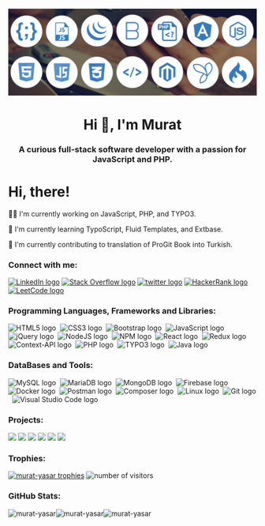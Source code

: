 ![MasterHead](https://github.com/murat-yasar/murat-yasar/blob/main/full-stack-banner-1210x423.jpeg)

<h1 align="center">Hi 👋, I'm Murat</h1>
<h3 align="center">A curious full-stack software developer with a passion for JavaScript and PHP. </h3>

<div class="typewriter" >
  <h1>Hi, there!</h1>
</div>

<p align="left">👩‍💻 I'm currently working on JavaScript, PHP, and TYPO3.</p>
<p align="left">🧠 I'm currently learning TypoScript, Fluid Templates, and Extbase.</p>
<p align="left">🎇 I'm currently contributing to translation of ProGit Book into Turkish.</p>

<h3 align="left">Connect with me:</h3>
<p align="left">
  <a href="https://linkedin.com/in/murat-yasar" target="blank"><img src="https://img.shields.io/badge/LinkedIn-0077B5?style=for-the-badge&logo=linkedin&logoColor=white" alt="LinkedIn logo" title="LinkedIn" height="25" /></a>
  <a href="https://twitter.com/devmuratyasar" target="blank"><img src="https://img.shields.io/badge/stack%20overflow-FE7A16?logo=stack-overflow&logoColor=white&style=for-the-badge" alt="Stack Overflow logo" title="Stack Overflow" height="25" /></a>
  <a href="https://stackoverflow.com/users/23463499" target="blank"><img src="https://img.shields.io/badge/Twitter-1DA1F2?style=for-the-badge&logo=twitter&logoColor=white" alt="twitter logo" title="twitter" height="25" /></a>
  <a href="https://www.hackerrank.com/dev_muratyasar" target="blank"><img src="https://img.shields.io/badge/HackerRank-00EA64.svg?style=for-the-badge&logo=HackerRank&logoColor=white" alt="HackerRank logo" title="HackerRank" height="25" /></a>
  <a href="https://www.leetcode.com/murat-yasar" target="blank"><img src="https://img.shields.io/badge/LeetCode-FFA116.svg?style=for-the-badge&logo=LeetCode&logoColor=white" alt="LeetCode logo" title="LeetCode" height="25" /></a>
</p>

<h3 align="left">Programming Languages, Frameworks and Libraries:</h3>
<p align="left">
  <img src="https://img.shields.io/badge/HTML5-E34F26.svg?style=for-the-badge&logo=HTML5&logoColor=white" alt="HTML5 logo" title="HTML5" height="25" />&nbsp;
  <img src="https://img.shields.io/badge/CSS3-1572B6.svg?style=for-the-badge&logo=CSS3&logoColor=white" alt="CSS3 logo" title="CSS3" height="25" />&nbsp;
  <img src="https://img.shields.io/badge/Bootstrap-7952B3.svg?style=for-the-badge&logo=Bootstrap&logoColor=white" alt="Bootstrap logo" title="Bootstrap" height="25" />&nbsp;
  <img src="https://img.shields.io/badge/JavaScript-F7DF1E.svg?style=for-the-badge&logo=JavaScript&logoColor=black" alt="JavaScript logo" title="JavaScript" height="25" />&nbsp;
  <img src="https://img.shields.io/badge/jQuery-0769AD.svg?style=for-the-badge&logo=jQuery&logoColor=white" alt="jQuery logo" title="jQuery" height="25" />&nbsp;
  <img src="https://img.shields.io/badge/Node.js-339933.svg?style=for-the-badge&logo=nodedotjs&logoColor=white" alt="NodeJS logo" title="NodeJS" height="25" />&nbsp;
  <img src="https://img.shields.io/badge/npm-CB3837.svg?style=for-the-badge&logo=npm&logoColor=white" alt="NPM logo" title="NPM" height="25" />&nbsp;
  <img src="https://img.shields.io/badge/React-61DAFB.svg?style=for-the-badge&logo=React&logoColor=black" alt="React logo" title="React" height="25" />&nbsp;
  <img src="https://img.shields.io/badge/Redux-764ABC.svg?style=for-the-badge&logo=Redux&logoColor=white" alt="Redux logo" title="Redux" height="25" />&nbsp;
  <img src="https://img.shields.io/badge/Context--Api-282C34?style=for-the-badge&logo=react" alt="Context-API logo" title="Context-API" height="25" />&nbsp;
  <img src="https://img.shields.io/badge/PHP-777BB4.svg?style=for-the-badge&logo=PHP&logoColor=white" alt="PHP logo" title="PHP" height="25" />&nbsp;
  <img src="https://img.shields.io/badge/TYPO3-FF8700.svg?style=for-the-badge&logo=TYPO3&logoColor=white" alt="TYPO3 logo" title="TYPO3" height="25" />&nbsp;
  <img src="https://img.shields.io/badge/java-%23ED8B00.svg?style=for-the-badge&logo=openjdk&logoColor=white" alt="Java logo" title="Java" height="25" />&nbsp;
</p>

<h3 align="left">DataBases and Tools:</h3>
<p align="left"> 
  <img src="https://img.shields.io/badge/MySQL-4479A1.svg?style=for-the-badge&logo=MySQL&logoColor=white" alt="MySQL logo" title="MySQL" height="25" />&nbsp;
  <img src="https://img.shields.io/badge/MariaDB-003545.svg?style=for-the-badge&logo=MariaDB&logoColor=white" alt="MariaDB logo" title="MariaDB" height="25" />&nbsp;
  <img src="https://img.shields.io/badge/MongoDB-47A248.svg?style=for-the-badge&logo=MongoDB&logoColor=white" alt="MongoDB logo" title="MongoDB" height="25" />&nbsp;
  <img src="https://img.shields.io/badge/Firebase-FFCA28.svg?style=for-the-badge&logo=Firebase&logoColor=black" alt="Firebase logo" title="Firebase" height="25" />&nbsp;
  <img src="https://img.shields.io/badge/Docker-2496ED.svg?style=for-the-badge&logo=Docker&logoColor=white" alt="Docker logo" title="Docker" height="25" />&nbsp;
  <img src="https://img.shields.io/badge/Postman-FF6C37.svg?style=for-the-badge&logo=Postman&logoColor=white" alt="Postman logo" title="Postman" height="25" />&nbsp;
  <img src="https://img.shields.io/badge/Composer-885630.svg?style=for-the-badge&logo=Composer&logoColor=white" alt="Composer logo" title="Composer" height="25" />&nbsp;
  <img src="https://img.shields.io/badge/Linux-FCC624.svg?style=for-the-badge&logo=Linux&logoColor=black" alt="Linux logo" title="linux" height="25" />&nbsp;
  <img src="https://img.shields.io/badge/Git-F05032.svg?style=for-the-badge&logo=Git&logoColor=white" alt="Git logo" title="Git" height="25" />&nbsp;
  <img src="https://img.shields.io/badge/VS%20Code-282C34?logo=visual-studio-code&logoColor=007ACC" alt="Visual Studio Code logo" title="Visual Studio Code" height="25" />&nbsp;
</p>

<h3 align="left">Projects:</h3>
  <a align="left" href="https://github.com/murat-yasar/JS_E-Shop" target="_blank"><img src="https://github-readme-stats.vercel.app/api/pin/?username=murat-yasar&repo=JS_E-Shop&theme=city_lights""></a>
  <a align="left" href="https://github.com/murat-yasar/JS_TodoCalendar" target="_blank"><img src="https://github-readme-stats.vercel.app/api/pin/?username=murat-yasar&repo=JS_TodoCalendar&theme=city_lights""></a> 
  <a align="left" href="https://github.com/murat-yasar/React_movieApp" target="_blank"><img src="https://github-readme-stats.vercel.app/api/pin/?username=murat-yasar&repo=React_movieApp&theme=city_lights""></a> 
  <a align="left" href="https://github.com/murat-yasar/PHP-MySQL_ShoppingCart" target="_blank"><img src="https://github-readme-stats.vercel.app/api/pin/?username=murat-yasar&repo=PHP-MySQL_ShoppingCart&theme=city_lights""></a>
  <a align="left" href="https://github.com/murat-yasar/Java_BookstoreManagementSystem" target="_blank"><img src="https://github-readme-stats.vercel.app/api/pin/?username=murat-yasar&repo=Java_BookstoreManagementSystem&theme=city_lights""></a> 
  <a align="left" href="https://github.com/murat-yasar/progit2-tr" target="_blank"><img src="https://github-readme-stats.vercel.app/api/pin/?username=murat-yasar&repo=progit2-tr&theme=city_lights""></a>

<h3 align="left">Trophies:</h3>
<a href="https://github.com/ryo-ma/github-profile-trophy" align="left"><img src="https://github-profile-trophy.vercel.app/?username=murat-yasar" alt="murat-yasar trophies" /></a>
<img src="https://komarev.com/ghpvc/?username=murat-yasar&label=Profile%20views&color=0e75b6&style=flat" alt="number of visitors" />

<h3 align="left">GitHub Stats:</h3>
<img src="https://github-readme-stats.vercel.app/api/top-langs?username=murat-yasar&show_icons=true&locale=en&layout=compact&theme=city_lights" alt="murat-yasar" align="left" height="200" />
<img src="https://github-readme-stats.vercel.app/api?username=murat-yasar&show_icons=true&locale=en&theme=city_lights" alt="murat-yasar" align="left" height="200" />
<img src="http://github-profile-summary-cards.vercel.app/api/cards/profile-details?username=murat-yasar&theme=city_lights" alt="murat-yasar" width="865" />

<!--  https://home.aveek.io/GitHub-Profile-Badges  https://github.com/Ileriayo/markdown-badges
<img src="https://img.shields.io/badge/Apache-D22128.svg?style=for-the-badge&logo=Apache&logoColor=white" alt="Apache logo" title="Apache" height="25" />
<img src="https://img.shields.io/badge/Axios-5A29E4.svg?style=for-the-badge&logo=Axios&logoColor=white" alt="Axios logo" title="Axios" height="25" />
<img src="https://img.shields.io/badge/Angular-0F0F11.svg?style=for-the-badge&logo=Angular&logoColor=white" alt="Angular logo" title="Angular" height="25" />
<img src="https://img.shields.io/badge/Babel-F9DC3E.svg?style=for-the-badge&logo=Babel&logoColor=black" alt="Babel logo" title="Babel" height="25" />
<img src="https://img.shields.io/badge/Bootstrap-7952B3.svg?style=for-the-badge&logo=Bootstrap&logoColor=white" alt="Bootstrap logo" title="Bootstrap" height="25" />
<img src="https://img.shields.io/badge/Chai-A30701.svg?style=for-the-badge&logo=Chai&logoColor=white" alt="Chai logo" title="Chai" height="25" />
<img src="https://img.shields.io/badge/CodeIgniter-EF4223.svg?style=for-the-badge&logo=CodeIgniter&logoColor=white" alt="CodeIgniter logo" title="CodeIgniter" height="25" />
<img src="https://img.shields.io/badge/Composer-885630.svg?style=for-the-badge&logo=Composer&logoColor=white" alt="Composer logo" title="Composer" height="25" />
<img src="https://img.shields.io/badge/Coursera-0056D2.svg?style=for-the-badge&logo=Coursera&logoColor=white" alt="Coursera logo" title="Coursera" height="25" />
<img src="https://img.shields.io/badge/CSS3-1572B6.svg?style=for-the-badge&logo=CSS3&logoColor=white" alt="CSS3 logo" title="CSS3" height="25" />
<img src="https://img.shields.io/badge/Cypress-69D3A7.svg?style=for-the-badge&logo=Cypress&logoColor=white" alt="Cypress logo" title="Cypress" height="25" />
<img src="https://img.shields.io/badge/Django-092E20.svg?style=for-the-badge&logo=Django&logoColor=white" alt="Django logo" title="Django" height="25" />
<img src="https://img.shields.io/badge/Express-000000.svg?style=for-the-badge&logo=Express&logoColor=white" alt="Express logo" title="Express" height="25" />
<img src="https://img.shields.io/badge/Firebase-FFCA28.svg?style=for-the-badge&logo=Firebase&logoColor=black" alt="Firebase logo" title="Firebase" height="25" />

<img src="https://img.shields.io/badge/Git-F05032.svg?style=for-the-badge&logo=Git&logoColor=white" alt="Git logo" title="Git" height="25" />
<img src="https://img.shields.io/badge/GitHub-181717.svg?style=for-the-badge&logo=GitHub&logoColor=white" alt="GitHub logo" title="GitHub" height="25" />
<img src="https://img.shields.io/badge/GitLab-FC6D26.svg?style=for-the-badge&logo=GitLab&logoColor=white" alt="GitLab logo" title="GitLab" height="25" />
<img src="https://img.shields.io/badge/freeCodeCamp-0A0A23.svg?style=for-the-badge&logo=freeCodeCamp&logoColor=white" alt="freeCodeCamp logo" title="freeCodeCamp" height="25" />
<img src="https://img.shields.io/badge/HTML5-E34F26.svg?style=for-the-badge&logo=HTML5&logoColor=white" alt="HTML5 logo" title="HTML5" height="25" />
<img src="https://img.shields.io/badge/IBM-052FAD.svg?style=for-the-badge&logo=IBM&logoColor=white" alt="IBM logo" title="IBM" height="25" />
<img src="https://img.shields.io/badge/JavaScript-F7DF1E.svg?style=for-the-badge&logo=JavaScript&logoColor=black" alt="JavaScript logo" title="JavaScript" height="25" />
<img src="https://img.shields.io/badge/Jupyter-F37626.svg?style=for-the-badge&logo=Jupyter&logoColor=white" alt="Jupyter logo" title="Jupyter" height="25" />
<img src="https://img.shields.io/badge/jQuery-0769AD.svg?style=for-the-badge&logo=jQuery&logoColor=white" alt="jQuery logo" title="jQuery" height="25" />

<img src="https://img.shields.io/badge/Laravel-FF2D20.svg?style=for-the-badge&logo=Laravel&logoColor=white" alt="Laravel logo" title="Laravel" height="25" />
<img src="https://img.shields.io/badge/Linux-FCC624.svg?style=for-the-badge&logo=Linux&logoColor=black" alt="Linux logo" title="linux" height="25" />
<img src="https://img.shields.io/badge/MariaDB-003545.svg?style=for-the-badge&logo=MariaDB&logoColor=white" alt="MariaDB logo" title="MariaDB" height="25" />
<img src="https://img.shields.io/badge/Meta-0467DF.svg?style=for-the-badge&logo=Meta&logoColor=white" alt="Meta logo" title="Meta" height="25" />
<img src="https://img.shields.io/badge/MongoDB-47A248.svg?style=for-the-badge&logo=MongoDB&logoColor=white" alt="MongoDB logo" title="MongoDB" height="25" />
<img src="https://img.shields.io/badge/Mongoose-880000.svg?style=for-the-badge&logo=Mongoose&logoColor=white" alt="Mongoose logo" title="Mongoose" height="25" />
<img src="https://img.shields.io/badge/MySQL-4479A1.svg?style=for-the-badge&logo=MySQL&logoColor=white" alt="MySQL logo" title="MySQL" height="25" />
<img src="https://img.shields.io/badge/Next.js-000000.svg?style=for-the-badge&logo=nextdotjs&logoColor=white" alt="NextJS logo" title="NextJS" height="25" />
<img src="https://img.shields.io/badge/Node.js-339933.svg?style=for-the-badge&logo=nodedotjs&logoColor=white" alt="NodeJS logo" title="NodeJS" height="25" />
<img src="https://img.shields.io/badge/npm-CB3837.svg?style=for-the-badge&logo=npm&logoColor=white" alt="NPM logo" title="NPM" height="25" />

<img src="https://img.shields.io/badge/PHP-777BB4.svg?style=for-the-badge&logo=PHP&logoColor=white" alt="PHP logo" title="PHP" height="25" />
<img src="https://img.shields.io/badge/phpMyAdmin-6C78AF.svg?style=for-the-badge&logo=phpMyAdmin&logoColor=white" alt="phpMyAdmin logo" title="phpMyAdmin" height="25" />
<img src="https://img.shields.io/badge/Postman-FF6C37.svg?style=for-the-badge&logo=Postman&logoColor=white" alt="Postman logo" title="Postman" height="25" />
<img src="https://img.shields.io/badge/Python-3776AB.svg?style=for-the-badge&logo=Python&logoColor=white" alt="Python logo" title="Python" height="25" />
<img src="https://img.shields.io/badge/React-61DAFB.svg?style=for-the-badge&logo=React&logoColor=black" alt="React logo" title="React" height="25" />
<img src="https://img.shields.io/badge/Redux-764ABC.svg?style=for-the-badge&logo=Redux&logoColor=white" alt="Redux logo" title="Redux" height="25" />
<img src="https://img.shields.io/badge/React%20Router-CA4245.svg?style=for-the-badge&logo=React-Router&logoColor=white" alt="React-Router logo" title="React-Router" height="25" />
<img src="https://img.shields.io/badge/Apache%20Solr-D9411E.svg?style=for-the-badge&logo=Apache-Solr&logoColor=white" alt="Solr logo" title="Solr" height="25" />
<img src="https://img.shields.io/badge/Symfony-000000.svg?style=for-the-badge&logo=Symfony&logoColor=white" alt="Symfony logo" title="Symfony" height="25" />
<img src="https://img.shields.io/badge/Tailwind%20CSS-06B6D4.svg?style=for-the-badge&logo=Tailwind-CSS&logoColor=white" alt="Tailwind logo" title="Tailwind" height="25" />
<img src="https://img.shields.io/badge/TypeScript-3178C6.svg?style=for-the-badge&logo=TypeScript&logoColor=white" alt="TypeScript logo" title="TypeScript" height="25" />
<img src="https://img.shields.io/badge/TYPO3-FF8700.svg?style=for-the-badge&logo=TYPO3&logoColor=white" alt="TYPO3 logo" title="TYPO3" height="25" />
<img src="https://img.shields.io/badge/Vue.js-4FC08D.svg?style=for-the-badge&logo=vuedotjs&logoColor=white" alt="VueJS logo" title="VueJS" height="25" />
<img src="https://img.shields.io/badge/Yarn-2C8EBB.svg?style=for-the-badge&logo=Yarn&logoColor=white" alt="Yarn logo" title="Yarn" height="25" />


<img src="https://img.shields.io/badge/curl-073551.svg?style=for-the-badge&logo=curl&logoColor=white" alt="curl logo" title="curl" height="25" />
<img src="https://img.shields.io/badge/Cucumber-23D96C.svg?style=for-the-badge&logo=Cucumber&logoColor=white" alt="Cucumber logo" title="Cucumber" height="25" />
<img src="https://img.shields.io/badge/D3.js-F9A03C.svg?style=for-the-badge&logo=d3dotjs&logoColor=white" alt="D3JS logo" title="D3JS" height="25" />
<img src="https://img.shields.io/badge/dev.to-0A0A0A.svg?style=for-the-badge&logo=devdotto&logoColor=white" alt="/dev.to logo" title="/dev.to" height="25" />
<img src="https://img.shields.io/badge/Docker-2496ED.svg?style=for-the-badge&logo=Docker&logoColor=white" alt="Docker logo" title="Docker" height="25" />
<img src="https://img.shields.io/badge/Electron-47848F.svg?style=for-the-badge&logo=Electron&logoColor=white" alt="Electron logo" title="Electron" height="25" />
<img src="https://img.shields.io/badge/Font%20Awesome-528DD7.svg?style=for-the-badge&logo=Font-Awesome&logoColor=white" alt="Awesome logo" title="Awesome" height="25" />
<img src="https://img.shields.io/badge/Gatsby-663399.svg?style=for-the-badge&logo=Gatsby&logoColor=white" alt="Gatsby logo" title="Gatsby" height="25" />
<img src="https://img.shields.io/badge/GNU%20Bash-4EAA25.svg?style=for-the-badge&logo=GNU-Bash&logoColor=white" alt="GNU-Bash logo" title="GNU-Bash" height="25" />
<img src="https://img.shields.io/badge/GraphQL-E10098.svg?style=for-the-badge&logo=GraphQL&logoColor=white" alt="GraphQL logo" title="GraphQL" height="25" />
<img src="https://img.shields.io/badge/gulp-CF4647.svg?style=for-the-badge&logo=gulp&logoColor=white" alt="gulp logo" title="gulp" height="25" />
<img src="https://img.shields.io/badge/Haskell-5D4F85.svg?style=for-the-badge&logo=Haskell&logoColor=white" alt="Haskell logo" title="Haskell" height="25" />
<img src="https://img.shields.io/badge/Heroku-430098.svg?style=for-the-badge&logo=Heroku&logoColor=white" alt="Heroku logo" title="Heroku" height="25" />
<img src="https://img.shields.io/badge/Homebrew-FBB040.svg?style=for-the-badge&logo=Homebrew&logoColor=black" alt="Homebrew logo" title="Homebrew" height="25" />
<img src="https://img.shields.io/badge/Hibernate-59666C.svg?style=for-the-badge&logo=Hibernate&logoColor=white" alt="Hibernate logo" title="Hibernate" height="25" />
<img src="https://img.shields.io/badge/Jasmine-8A4182.svg?style=for-the-badge&logo=Jasmine&logoColor=white" alt="Jasmine logo" title="Jasmine" height="25" />
<img src="https://img.shields.io/badge/Jenkins-D24939.svg?style=for-the-badge&logo=Jenkins&logoColor=white" alt="Jenkins logo" title="Jenkins" height="25" />
<img src="https://img.shields.io/badge/Jekyll-CC0000.svg?style=for-the-badge&logo=Jekyll&logoColor=white" alt="Jekyll logo" title="Jekyll" height="25" />
<img src="https://img.shields.io/badge/Jest-C21325.svg?style=for-the-badge&logo=Jest&logoColor=white" alt="Jest logo" title="Jest" height="25" />
<img src="https://img.shields.io/badge/Jira-0052CC.svg?style=for-the-badge&logo=Jira&logoColor=white" alt="Jira logo" title="Jira" height="25" />
<img src="https://img.shields.io/badge/JSON-000000.svg?style=for-the-badge&logo=JSON&logoColor=white" alt="JSON logo" title="JSON" height="25" />
<img src="https://img.shields.io/badge/JSON%20Web%20Tokens-000000.svg?style=for-the-badge&logo=JSON-Web-Tokens&logoColor=white" alt="JSON-Web-Tokens logo" title="JSON-Web-Tokens" height="25" />
<img src="https://img.shields.io/badge/Kubernetes-326CE5.svg?style=for-the-badge&logo=Kubernetes&logoColor=white" alt="Kubernetes logo" title="Kubernetes" height="25" />
<img src="https://img.shields.io/badge/LeetCode-FFA116.svg?style=for-the-badge&logo=LeetCode&logoColor=white" alt="LeetCode logo" title="LeetCode" height="25" />
<img src="https://img.shields.io/badge/Markdown-000000.svg?style=for-the-badge&logo=Markdown&logoColor=white" alt="Markdown logo" title="Markdown" height="25" />
<img src="https://img.shields.io/badge/MDN%20Web%20Docs-000000.svg?style=for-the-badge&logo=MDN-Web-Docs&logoColor=white" alt="MDN-Web-Docs logo" title="MDN-Web-Docs" height="25" />
<img src="https://img.shields.io/badge/Medium-000000.svg?style=for-the-badge&logo=Medium&logoColor=white" alt="Medium logo" title="Medium" height="25" />
<img src="https://img.shields.io/badge/Meteor-DE4F4F.svg?style=for-the-badge&logo=Meteor&logoColor=white" alt="Meteor logo" title="Meteor" height="25" />
<img src="https://img.shields.io/badge/Nano-4A90E2.svg?style=for-the-badge&logo=Nano&logoColor=white" alt="Nano logo" title="Nano" height="25" />
<img src="https://img.shields.io/badge/NestJS-E0234E.svg?style=for-the-badge&logo=NestJS&logoColor=white" alt="NestJS logo" title="NestJS" height="25" />
<img src="https://img.shields.io/badge/Netlify-00C7B7.svg?style=for-the-badge&logo=Netlify&logoColor=white" alt="Netlify logo" title="Netlify" height="25" />
<img src="https://img.shields.io/badge/NGINX-009639.svg?style=for-the-badge&logo=NGINX&logoColor=white" alt="NGINX logo" title="NGINX" height="25" />
<img src="https://img.shields.io/badge/ngrok-1F1E37.svg?style=for-the-badge&logo=ngrok&logoColor=white" alt="ngrok logo" title="ngrok" height="25" />
<img src="https://img.shields.io/badge/Node.js-339933.svg?style=for-the-badge&logo=nodedotjs&logoColor=white" alt="NodeJS logo" title="NodeJS" height="25" />
<img src="https://img.shields.io/badge/Nodemon-76D04B.svg?style=for-the-badge&logo=Nodemon&logoColor=white" alt="Nodemon logo" title="Nodemon" height="25" />
<img src="https://img.shields.io/badge/npm-CB3837.svg?style=for-the-badge&logo=npm&logoColor=white" alt="npm logo" title="npm" height="25" />
<img src="https://img.shields.io/badge/Nuxt.js-00DC82.svg?style=for-the-badge&logo=nuxtdotjs&logoColor=white" alt="Nuxt logo" title="Nuxt" height="25" />
<img src="https://img.shields.io/badge/OpenProject-0770B8.svg?style=for-the-badge&logo=OpenProject&logoColor=white" alt="OpenProject logo" title="OpenProject" height="25" />
<img src="https://img.shields.io/badge/Packagist-F28D1A.svg?style=for-the-badge&logo=Packagist&logoColor=white" alt="Packagist logo" title="Packagist" height="25" />
<img src="https://img.shields.io/badge/Perl-39457E.svg?style=for-the-badge&logo=Perl&logoColor=white" alt="Perl logo" title="Perl" height="25" />
<img src="https://img.shields.io/badge/PostgreSQL-4169E1.svg?style=for-the-badge&logo=PostgreSQL&logoColor=white" alt="PostgreSQL logo" title="PostgreSQL" height="25" />
<img src="https://img.shields.io/badge/Postman-FF6C37.svg?style=for-the-badge&logo=Postman&logoColor=white" alt="Postman logo" title="Postman" height="25" />
<img src="https://img.shields.io/badge/PowerShell-5391FE.svg?style=for-the-badge&logo=PowerShell&logoColor=white" alt="PowerShell logo" title="PowerShell" height="25" />
<img src="https://img.shields.io/badge/Pug-A86454.svg?style=for-the-badge&logo=Pug&logoColor=white" alt="Pug logo" title="Pug" height="25" />
<img src="https://img.shields.io/badge/Puppeteer-40B5A4.svg?style=for-the-badge&logo=Puppeteer&logoColor=white" alt="Puppeteer logo" title="Puppeteer" height="25" />
<img src="https://img.shields.io/badge/R-276DC3.svg?style=for-the-badge&logo=R&logoColor=white" alt="R logo" title="R" height="25" />
<img src="https://img.shields.io/badge/Ruby-CC342D.svg?style=for-the-badge&logo=Ruby&logoColor=white" alt="Ruby logo" title="Ruby" height="25" />
<img src="https://img.shields.io/badge/Ruby%20on%20Rails-D30001.svg?style=for-the-badge&logo=Ruby-on-Rails&logoColor=white" alt="Ruby-on-Rails logo" title="Ruby-on-Rails" height="25" />
<img src="https://img.shields.io/badge/Rust-000000.svg?style=for-the-badge&logo=Rust&logoColor=white" alt="Rust logo" title="Rust" height="25" />
<img src="https://img.shields.io/badge/Selenium-43B02A.svg?style=for-the-badge&logo=Selenium&logoColor=white" alt="Selenium logo" title="Selenium" height="25" />
<img src="https://img.shields.io/badge/Serverless-FD5750.svg?style=for-the-badge&logo=Serverless&logoColor=white" alt="Serverless logo" title="Serverless" height="25" />
<img src="https://img.shields.io/badge/Socket.io-010101.svg?style=for-the-badge&logo=socketdotio&logoColor=white" alt="Socket.io logo" title="Socket.io" height="25" />
<img src="https://img.shields.io/badge/Spring-6DB33F.svg?style=for-the-badge&logo=Spring&logoColor=white" alt="Spring logo" title="Spring" height="25" />
<img src="https://img.shields.io/badge/Spring%20Boot-6DB33F.svg?style=for-the-badge&logo=Spring-Boot&logoColor=white" alt="Spring-Boot logo" title="Spring-Boot" height="25" />
<img src="https://img.shields.io/badge/SQLite-003B57.svg?style=for-the-badge&logo=SQLite&logoColor=white" alt="SQLite logo" title="SQLite" height="25" />
<img src="https://img.shields.io/badge/Supabase-3FCF8E.svg?style=for-the-badge&logo=Supabase&logoColor=white" alt="Supabase logo" title="Supabase" height="25" />
<img src="https://img.shields.io/badge/SUSE-0C322C.svg?style=for-the-badge&logo=SUSE&logoColor=white" alt="SUSE logo" title="SUSE" height="25" />
<img src="https://img.shields.io/badge/Symfony-000000.svg?style=for-the-badge&logo=Symfony&logoColor=white" alt="Symfony logo" title="Symfony" height="25" />
<img src="https://img.shields.io/badge/The%20Odin%20Project-A9792B.svg?style=for-the-badge&logo=The-Odin-Project&logoColor=white" alt="The-Odin-Project logo" title="The-Odin-Project" height="25" />
<img src="https://img.shields.io/badge/Three.js-000000.svg?style=for-the-badge&logo=threedotjs&logoColor=white" alt="Three.js logo" title="Three.js" height="25" />
<img src="https://img.shields.io/badge/Vercel-000000.svg?style=for-the-badge&logo=Vercel&logoColor=white" alt="Vercel logo" title="Vercel" height="25" />
<img src="https://img.shields.io/badge/VirtualBox-183A61.svg?style=for-the-badge&logo=VirtualBox&logoColor=white" alt="VirtualBox logo" title="VirtualBox" height="25" />
<img src="https://img.shields.io/badge/Vim-019733.svg?style=for-the-badge&logo=Vim&logoColor=white" alt="Vim logo" title="Vim" height="25" />
<img src="https://img.shields.io/badge/Vue.js-4FC08D.svg?style=for-the-badge&logo=vuedotjs&logoColor=white" alt="Vue.js logo" title="Vue.js" height="25" />
<img src="https://img.shields.io/badge/Webpack-8DD6F9.svg?style=for-the-badge&logo=Webpack&logoColor=black" alt="Webpack logo" title="Webpack" height="25" />
<img src="https://img.shields.io/badge/XAMPP-FB7A24.svg?style=for-the-badge&logo=XAMPP&logoColor=white" alt="XAMPP logo" title="XAMPP" height="25" />
<img src="https://img.shields.io/badge/Xing-006567.svg?style=for-the-badge&logo=Xing&logoColor=white" alt="Xing logo" title="Xing" height="25" />
<img src="https://img.shields.io/badge/Yarn-2C8EBB.svg?style=for-the-badge&logo=Yarn&logoColor=white" alt="Yarn logo" title="Yarn" height="25" />
<img src="https://img.shields.io/badge/YAML-CB171E.svg?style=for-the-badge&logo=YAML&logoColor=white" alt="YAML logo" title="YAML" height="25" />
<img src="https://img.shields.io/badge/Zsh-F15A24.svg?style=for-the-badge&logo=Zsh&logoColor=white" alt="Zsh logo" title="Zsh" height="25" />
-->
